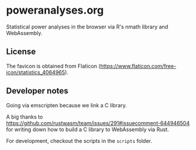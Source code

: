 # poweranalyses.org

Statistical power analyses in the browser via R's nmath library and WebAssembly.

## License

The favicon is obtained from Flaticon (https://www.flaticon.com/free-icon/statistics_4064965).

## Developer notes

Going via emscripten because we link a C library.

A big thanks to https://github.com/rustwasm/team/issues/291#issuecomment-644946504 for writing down how to build a C library to WebAssembly via Rust.

For development, checkout the scripts in the `scripts` folder.
